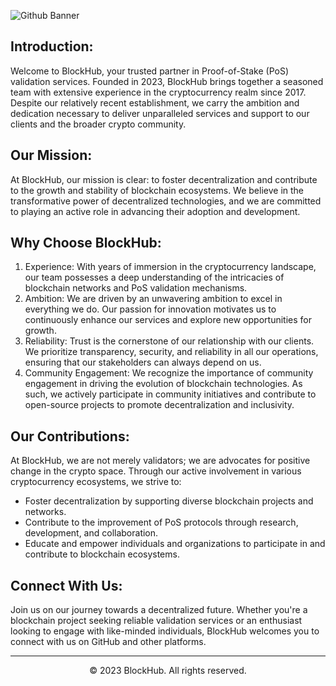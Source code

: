 ![Github Banner](https://github.com/BlockchainsHub/.github/assets/77204008/f9efc5af-c0fc-4db6-b95e-563757b11526)

## Introduction:
Welcome to BlockHub, your trusted partner in Proof-of-Stake (PoS) validation services. Founded in 2023, BlockHub brings together a seasoned team with extensive experience in the cryptocurrency realm since 2017. Despite our relatively recent establishment, we carry the ambition and dedication necessary to deliver unparalleled services and support to our clients and the broader crypto community.

## Our Mission:
At BlockHub, our mission is clear: to foster decentralization and contribute to the growth and stability of blockchain ecosystems. We believe in the transformative power of decentralized technologies, and we are committed to playing an active role in advancing their adoption and development.

## Why Choose BlockHub:
1. Experience: With years of immersion in the cryptocurrency landscape, our team possesses a deep understanding of the intricacies of blockchain networks and PoS validation mechanisms.
2. Ambition: We are driven by an unwavering ambition to excel in everything we do. Our passion for innovation motivates us to continuously enhance our services and explore new opportunities for growth.
3. Reliability: Trust is the cornerstone of our relationship with our clients. We prioritize transparency, security, and reliability in all our operations, ensuring that our stakeholders can always depend on us.
4. Community Engagement: We recognize the importance of community engagement in driving the evolution of blockchain technologies. As such, we actively participate in community initiatives and contribute to open-source projects to promote decentralization and inclusivity.

## Our Contributions:
At BlockHub, we are not merely validators; we are advocates for positive change in the crypto space. Through our active involvement in various cryptocurrency ecosystems, we strive to:

- Foster decentralization by supporting diverse blockchain projects and networks.
- Contribute to the improvement of PoS protocols through research, development, and collaboration.
- Educate and empower individuals and organizations to participate in and contribute to blockchain ecosystems.

## Connect With Us:
Join us on our journey towards a decentralized future. Whether you're a blockchain project seeking reliable validation services or an enthusiast looking to engage with like-minded individuals, BlockHub welcomes you to connect with us on GitHub and other platforms.

---------------------------------------------

<p align="center">
  &copy; 2023 BlockHub. All rights reserved.
</p>
